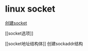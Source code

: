 # linux socket

[创建socket](linux-socket-api-socket()函数.md)

[[socket选项]]

[[socket地址结构体]] 创建sockaddr结构